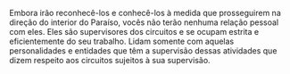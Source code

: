 ﻿Embora irão reconhecê-los e conhecê-los à medida que prosseguirem na direção do interior do Paraíso, vocês não terão nenhuma relação pessoal com eles. Eles são supervisores dos circuitos e se ocupam estrita e eficientemente do seu trabalho. Lidam somente com aquelas personalidades e entidades que têm a supervisão dessas atividades que dizem respeito aos circuitos sujeitos à sua supervisão.